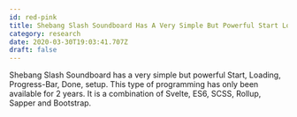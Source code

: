 ```yaml
---
id: red-pink
title: Shebang Slash Soundboard Has A Very Simple But Powerful Start Loading Progress Bar Done Setup This Type Of Programming Has
category: research
date: 2020-03-30T19:03:41.707Z
draft: false
---
```


Shebang Slash Soundboard has a very simple but powerful Start, Loading, Progress-Bar, Done, setup. This type of programming has only been available for 2 years. It is a combination of Svelte, ES6, SCSS, Rollup, Sapper and Bootstrap.